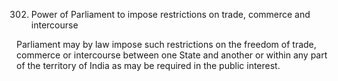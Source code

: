 302. Power of Parliament to impose restrictions on trade, commerce and intercourse

Parliament may by law impose such restrictions on the freedom of trade, commerce or intercourse between one State and another or within any part of the territory of India as may be required in the public interest.

